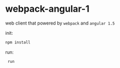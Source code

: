# webpack-angular-1

web client that powered by `webpack` and `angular 1.5`

init:  
```bash
npm install
```

run:  
```
 run 
```